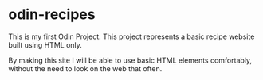 # odin-recipes

This is my first Odin Project. This project represents a basic recipe website built using HTML only.

By making this site I will be able to use basic HTML elements comfortably, without the need to look on the web that often.

